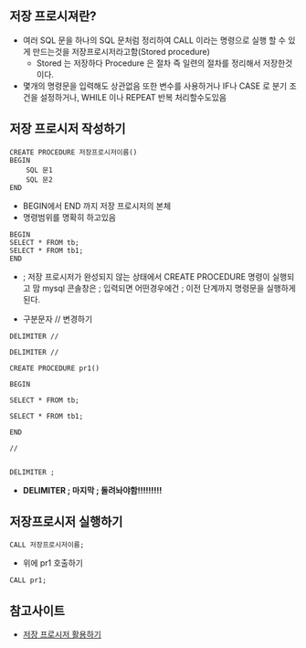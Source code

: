 ## 저장 프로시져란?
- 여러 SQL 문을 하나의 SQL 문처럼 정리하여 CALL 이라는 명령으로 실행 할 수 있게 만드는것을 저장프로시저라고함(Stored procedure)
    - Stored 는 저장하다 Procedure 은 절차 즉 일련의 절차를 정리해서 저장한것이다.
- 몇개의 명령문을 입력해도 상관없음 또한 변수를 사용하거나 IF나 CASE 로 분기 조건을 설정하거나, WHILE 이나 REPEAT 반복 처리할수도있음

## 저장 프로시저 작성하기
~~~
CREATE PROCEDURE 저장프로시저이름()
BEGIN
    SQL 문1
    SQL 문2
END 
~~~
- BEGIN에서 END 까지 저장 프로시저의 본체
- 명령범위를 명확히 하고있음
~~~
BEGIN
SELECT * FROM tb;
SELECT * FROM tb1;
END
~~~

- ; 저장 프로시저가 완성되지 않는 상태에서 CREATE PROCEDURE 명령이 실행되고 맘 mysql 콘솔창은 ; 입력되면 어떤경우에건 ; 이전 단계까지 명령문을 실행하게된다.

- 구분문자 // 변경하기
~~~
DELIMITER //
~~~


~~~
DELIMITER //

CREATE PROCEDURE pr1()

BEGIN

SELECT * FROM tb;

SELECT * FROM tb1;

END

//


DELIMITER ;
~~~
- **DELIMITER ; 마지막 ;  돌려놔야함!!!!!!!!!**

## 저장프로시저 실행하기
~~~
CALL 저장프로시저이름;
~~~

- 위에 pr1 호출하기
~~~
CALL pr1;
~~~


## 참고사이트
- [저장 프로시저 활용하기](https://recoveryman.tistory.com/186)